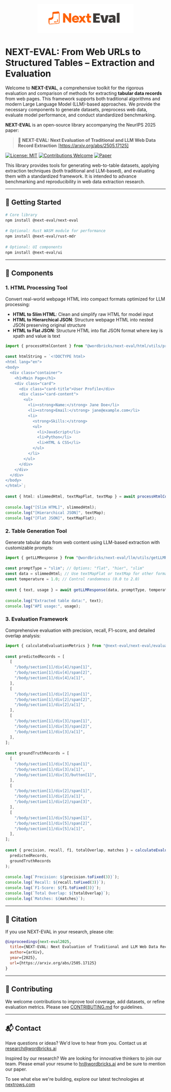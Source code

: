 <p align="center">
  <picture>
    <source media="(prefers-color-scheme: dark)" srcset="Next-eval-dark.png">
    <source media="(prefers-color-scheme: light)" srcset="Next-eval-light.png">
    <img alt="NEXT-EVAL Logo" src="next-eval-light.png" width="300">
  </picture>
</p>

# NEXT-EVAL: From Web URLs to Structured Tables – Extraction and Evaluation

Welcome to **NEXT-EVAL**, a comprehensive toolkit for the rigorous evaluation and comparison of methods for extracting **tabular data records** from web pages. This framework supports both traditional algorithms and modern Large Language Model (LLM)-based approaches. We provide the necessary components to generate datasets, preprocess web data, evaluate model performance, and conduct standardized benchmarking.

**NEXT-EVAL** is an open-source library accompanying the NeurIPS 2025 paper:

> 📄 **NEXT-EVAL: Next Evaluation of Traditional and LLM Web Data Record Extraction**
> \[https://arxiv.org/abs/2505.17125] 

[![License: MIT](https://img.shields.io/badge/License-MIT-yellow.svg)](https://opensource.org/licenses/MIT) [![Contributions Welcome](https://img.shields.io/badge/Contributions-Welcome-brightgreen.svg?style=flat)](CONTRIBUTING.md)
[![Paper](https://img.shields.io/badge/Read%20the%20Paper-blue)](https://arxiv.org/abs/2505.17125) 

This library provides tools for generating web-to-table datasets, applying extraction techniques (both traditional and LLM-based), and evaluating them with a standardized framework. It is intended to advance benchmarking and reproducibility in web data extraction research.

---

## 🏁 Getting Started

```bash
# Core library
npm install @next-eval/next-eval

# Optional: Rust WASM module for performance
npm install @next-eval/rust-mdr

# Optional: UI components
npm install @next-eval/ui
```

---

## 🔧 Components

### 1. HTML Processing Tool

Convert real-world webpage HTML into compact formats optimized for LLM processing:

* **HTML to Slim HTML**: Clean and simplify raw HTML for model input
* **HTML to Hierarchical JSON**: Structure webpage HTML into nested JSON preserving original structure
* **HTML to Flat JSON**: Structure HTML into flat JSON format where key is xpath and value is text

```typescript
import { processHtmlContent } from "@wordbricks/next-eval/html/utils/processHtmlContent";

const htmlString = `<!DOCTYPE html>
<html lang="en">
<body>
  <div class="container">
    <h1>Main Page</h1>
    <div class="card">
      <div class="card-title">User Profile</div>
      <div class="card-content">
        <ul>
          <li><strong>Name:</strong> Jane Doe</li>
          <li><strong>Email:</strong> jane@example.com</li>
          <li>
            <strong>Skills:</strong>
            <ul>
              <li>JavaScript</li>
              <li>Python</li>
              <li>HTML & CSS</li>
            </ul>
          </li>
        </ul>
      </div>
    </div>
  </div>
</body>
</html>`;

const { html: slimmedHtml, textMapFlat, textMap } = await processHtmlContent(htmlString);

console.log("[Slim HTML]", slimmedHtml);
console.log("[Hierarchical JSON]", textMap);
console.log("[Flat JSON]", textMapFlat);
```

### 2. Table Generation Tool

Generate tabular data from web content using LLM-based extraction with customizable prompts:

```typescript
import { getLLMResponse } from "@wordbricks/next-eval/llm/utils/getLLMResponse";

const promptType = "slim"; // Options: "flat", "hier", "slim"
const data = slimmedHtml; // Use textMapFlat or textMap for other formats
const temperature = 1.0; // Control randomness (0.0 to 2.0)

const { text, usage } = await getLLMResponse(data, promptType, temperature);

console.log("Extracted table data:", text);
console.log("API usage:", usage);
```

### 3. Evaluation Framework

Comprehensive evaluation with precision, recall, F1-score, and detailed overlap analysis:

```typescript
import { calculateEvaluationMetrics } from "@next-eval/next-eval/evaluation/utils/calculateEvaluationMetrics";

const predictedRecords = [
  [
    "/body/section[1]/div[4]/span[1]",
    "/body/section[1]/div[4]/span[2]",
    "/body/section[1]/div[4]/a[1]",
  ],
  [
    "/body/section[1]/div[2]/span[1]",
    "/body/section[1]/div[2]/span[2]",
    "/body/section[1]/div[2]/a[1]",
  ],
  [
    "/body/section[1]/div[3]/span[1]",
    "/body/section[1]/div[3]/span[2]",
    "/body/section[1]/div[3]/a[1]",
  ],
];

const groundTruthRecords = [
  [
    "/body/section[1]/div[3]/span[1]",
    "/body/section[1]/div[3]/a[1]",
    "/body/section[1]/div[3]/button[1]",
  ],
  [
    "/body/section[1]/div[2]/span[1]",
    "/body/section[1]/div[2]/a[1]",
    "/body/section[1]/div[2]/span[3]",
  ],
  [
    "/body/section[1]/div[5]/span[1]",
    "/body/section[1]/div[5]/span[2]",
    "/body/section[1]/div[5]/a[1]",
  ],
];

const { precision, recall, f1, totalOverlap, matches } = calculateEvaluationMetrics(
  predictedRecords, 
  groundTruthRecords
);

console.log(`Precision: ${precision.toFixed(3)}`);
console.log(`Recall: ${recall.toFixed(3)}`);
console.log(`F1-Score: ${f1.toFixed(3)}`);
console.log(`Total Overlap: ${totalOverlap}`);
console.log(`Matches: ${matches}`);
```

---

## 🧪 Citation

If you use NEXT-EVAL in your research, please cite:

```bibtex
@inproceedings{next-eval2025,
  title={NEXT-EVAL: Next Evaluation of Traditional and LLM Web Data Record Extraction},
  author={arXiv},
  year={2025},
  url={https://arxiv.org/abs/2505.17125}
}
```

---

## 🤝 Contributing

We welcome contributions to improve tool coverage, add datasets, or refine evaluation metrics. Please see [CONTRIBUTING.md](./CONTRIBUTING.md) for guidelines.

---

## 📬 Contact

Have questions or ideas? We'd love to hear from you. Contact us at [research@wordbricks.ai](mailto:research@wordbricks.ai)

Inspired by our research? We are looking for innovative thinkers to join our team. Please email your resume to [hr@wordbricks.ai](mailto:hr@wordbricks.ai) and be sure to mention our paper.

To see what else we're building, explore our latest technologies at [nextrows.com](https://nextrows.com)
